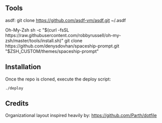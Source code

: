 Tools
---------------------
asdf:
git clone https://github.com/asdf-vm/asdf.git ~/.asdf

Oh-My-Zsh
sh -c "$(curl -fsSL https://raw.githubusercontent.com/robbyrussell/oh-my-zsh/master/tools/install.sh)"
git clone https://github.com/denysdovhan/spaceship-prompt.git "$ZSH_CUSTOM/themes/spaceship-prompt"



## Installation

Once the repo is cloned, execute the deploy script:
```
./deploy
```

## Credits
Organizational layout inspired heavily by: https://github.com/Parth/dotfile

